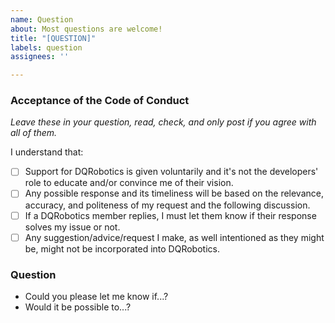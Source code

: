 ```yaml
---
name: Question
about: Most questions are welcome!
title: "[QUESTION]"
labels: question
assignees: ''

---
```


### Acceptance of the Code of Conduct
_Leave these in your question, read, check, and only post if you agree with all of them._ 

I understand that:
- [ ] Support for DQRobotics is given voluntarily and it's not the developers' role to educate and/or convince me of their vision.
- [ ] Any possible response and its timeliness will be based on the relevance, accuracy, and politeness of my request and the following discussion.
- [ ] If a DQRobotics member replies, I must let them know if their response solves my issue or not. 
- [ ] Any suggestion/advice/request I make, as well intentioned as they might be, might not be incorporated into DQRobotics.

### Question

- Could you please let me know if...?
- Would it be possible to...?
